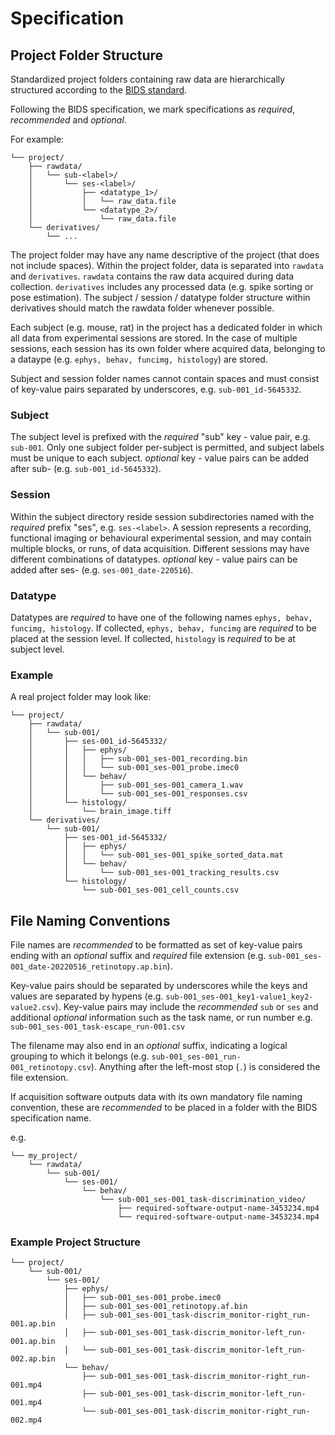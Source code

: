 # Specification

## Project Folder Structure 

Standardized project folders containing raw data are hierarchically structured according to the 
[BIDS standard](https://bids-specification.readthedocs.io/en/stable/02-common-principles.html). 

Following the BIDS specification, we mark specifications as *required*, *recommended* and *optional*.

For example:

```
└── project/
    ├── rawdata/
    │   └── sub-<label>/
    │       └── ses-<label>/
    │           ├── <datatype_1>/
    │           │   └── raw_data.file
    │           └── <datatype_2>/
    │               └── raw_data.file  
    └── derivatives/
        └── ...
```

The project folder may have any name descriptive of the project (that does not include spaces). Within the 
project folder, data is separated into `rawdata` and `derivatives`. `rawdata` contains the raw
data acquired during data collection. `derivatives` includes any processed data (e.g. spike sorting or pose estimation). 
The subject / session / datatype folder structure within derivatives should
match the rawdata folder whenever possible.

Each subject (e.g. mouse, rat) in the project has a dedicated folder in which all data from 
experimental sessions are stored.
In the case of multiple sessions, each session has its own folder where acquired data, belonging to
a dataype (e.g. `ephys, behav, funcimg, histology`) are stored.

Subject and session folder names cannot contain spaces and must consist of key-value pairs separated
by underscores, e.g. `sub-001_id-5645332`. 

### Subject
The subject level is prefixed with the *required* "sub" key - value pair, e.g. `sub-001`. Only one subject
folder per-subject is permitted, and subject labels must be unique to each subject. *optional* key - value pairs 
can be added after sub-<label> (e.g. `sub-001_id-5645332`).

### Session
Within the subject directory reside session subdirectories named with the *required* prefix "ses", e.g. `ses-<label>`. A session represents a recording, 
functional imaging or behavioural experimental session, and may contain multiple blocks, or runs, of data acquisition.
Different sessions may have different combinations of datatypes. *optional* key - value pairs can be added after ses-<label>
(e.g. `ses-001_date-220516`).

### Datatype
Datatypes are *required* to have one of the following names `ephys, behav, funcimg, histology`.
If collected, `ephys, behav, funcimg` are *required* to be placed at the session level. 
If collected, `histology` is *required* to be at subject level. 

### Example
A real project folder may look like: 
```
└── project/
    ├── rawdata/
    │   └── sub-001/
    │       ├── ses-001_id-5645332/
    │       │   ├── ephys/
    │       │   │   ├── sub-001_ses-001_recording.bin
    │       │   │   └── sub-001_ses-001_probe.imec0
    │       │   └── behav/
    │       │       ├── sub-001_ses-001_camera_1.wav 
    │       │       └── sub-001_ses-001_responses.csv 
    │       └── histology/
    │           └── brain_image.tiff
    └── derivatives/
        └── sub-001/
            ├── ses-001_id-5645332/
            │   ├── ephys/
            │   │   └── sub-001_ses-001_spike_sorted_data.mat
            │   └── behav/
            │       └── sub-001_ses-001_tracking_results.csv
            └── histology/
                └── sub-001_ses-001_cell_counts.csv
```

## File Naming Conventions

File names are *recommended* to be formatted as set of key-value pairs ending with an *optional* suffix and *required* file extension (e.g. `sub-001_ses-001_date-20220516_retinotopy.ap.bin`). 

Key-value pairs should be separated by underscores while the keys and values are
separated by hypens (e.g. `sub-001_ses-001_key1-value1_key2-value2.csv`). Key-value pairs may include the *recommended* `sub` or `ses` and additional *optional* information such as the task name, or run number e.g. `sub-001_ses-001_task-escape_run-001.csv`

The filename may also end in an *optional* suffix, indicating a logical grouping to which it belongs (e.g. `sub-001_ses-001_run-001_retinotopy.csv`). 
Anything after the left-most stop (`.`) is considered the file extension. 

If acquisition software outputs data with its own mandatory file naming convention, these are *recommended* 
to be placed in a folder with the BIDS specification name.

e.g.
```
└── my_project/
    └── rawdata/
        └── sub-001/
            └── ses-001/
                └── behav/
                    └── sub-001_ses-001_task-discrimination_video/
                        ├── required-software-output-name-3453234.mp4
                        └── required-software-output-name-3453234.mp4
```


### Example Project Structure
```
└── project/
    └── sub-001/
        └── ses-001/
            ├── ephys/
            │   ├── sub-001_ses-001_probe.imec0
            │   ├── sub-001_ses-001_retinotopy.af.bin
            │   ├── sub-001_ses-001_task-discrim_monitor-right_run-001.ap.bin
            │   ├── sub-001_ses-001_task-discrim_monitor-left_run-001.ap.bin
            │   └── sub-001_ses-001_task-discrim_monitor-left_run-002.ap.bin
            └── behav/
                ├── sub-001_ses-001_task-discrim_monitor-right_run-001.mp4
                ├── sub-001_ses-001_task-discrim_monitor-left_run-001.mp4
                └── sub-001_ses-001_task-discrim_monitor-right_run-002.mp4
```


